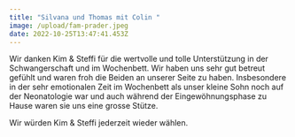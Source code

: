 ```yaml
---
title: "Silvana und Thomas mit Colin "
image: /upload/fam-prader.jpeg
date: 2022-10-25T13:47:41.453Z
---
```

Wir danken Kim & Steffi für die wertvolle und tolle Unterstützung in der Schwangerschaft und im Wochenbett. Wir haben uns sehr gut betreut gefühlt und waren froh die Beiden an unserer Seite zu haben. Insbesondere in der sehr emotionalen Zeit im Wochenbett als unser kleine Sohn noch auf der Neonatologie war und auch während der Eingewöhnungsphase zu Hause waren sie uns eine grosse Stütze. 

Wir würden Kim & Steffi jederzeit wieder wählen.